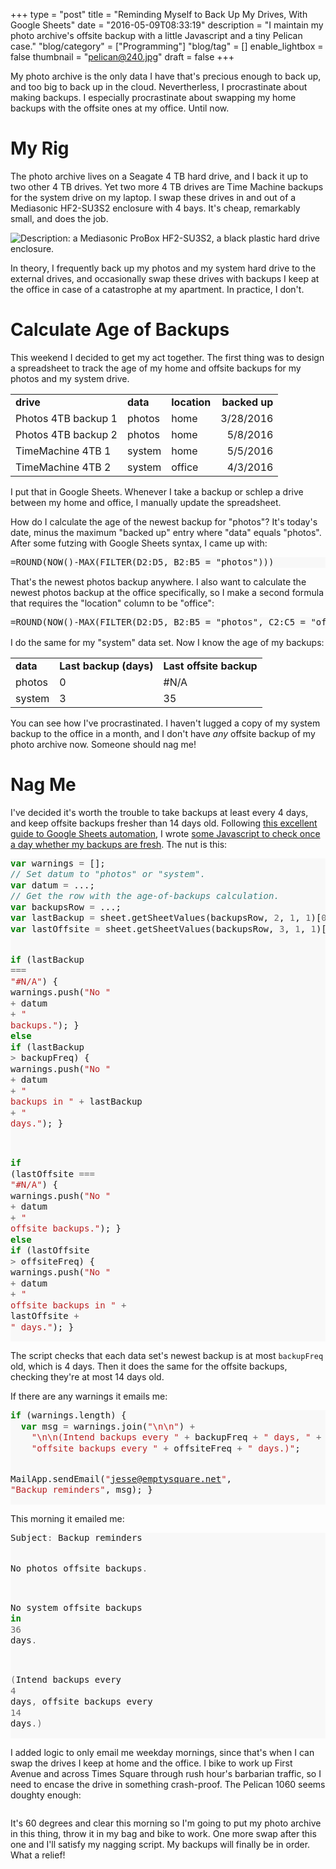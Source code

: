 +++
type = "post"
title = "Reminding Myself to Back Up My Drives, With Google Sheets"
date = "2016-05-09T08:33:19"
description = "I maintain my photo archive's offsite backup with a little Javascript and a tiny Pelican case."
"blog/category" = ["Programming"]
"blog/tag" = []
enable_lightbox = false
thumbnail = "pelican@240.jpg"
draft = false
+++

<p>My photo archive is the only data I have that's precious enough to back up, and too big to back up in the cloud. Nevertherless, I procrastinate about making backups. I especially procrastinate about swapping my home backups with the offsite ones at my office. Until now.</p>
<h1 id="my-rig">My Rig</h1>
<p>The photo archive lives on a Seagate 4 TB hard drive, and I back it up to two other 4 TB drives. Yet two more 4 TB drives are Time Machine backups for the system drive on my laptop. I swap these drives in and out of a Mediasonic HF2-SU3S2 enclosure with 4 bays. It's cheap, remarkably small, and does the job.</p>
<p><img alt="Description: a Mediasonic ProBox HF2-SU3S2, a black plastic hard drive enclosure." src="mediasonic.jpg" /></p>
<p>In theory, I frequently back up my photos and my system hard drive to the external drives, and occasionally swap these drives with backups I keep at the office in case of a catastrophe at my apartment. In practice, I don't.</p>
<h1 id="calculate-age-of-backups">Calculate Age of Backups</h1>
<p>This weekend I decided to get my act together. The first thing was to design a spreadsheet to track the age of my home and offsite backups for my photos and my system drive.</p>
<table  cellspacing="0" cellpadding="0" width="100%">
<tr style="height:16px; font-weight: bold">
  <td  dir="ltr">drive</td>
  <td  dir="ltr">data</td>
  <td  dir="ltr">location</td>
  <td  dir="rtl">backed up</td>
</tr>
<tr style="height:16px;">
  <td  dir="ltr">Photos 4TB backup 1</td>
  <td  dir="ltr">photos</td>
  <td  dir="ltr">home</td>
  <td  dir="rtl">3/28/2016</td>
</tr>
<tr style="height:16px;">
  <td  dir="ltr">Photos 4TB backup 2</td>
  <td  dir="ltr">photos</td>
  <td  dir="ltr">home</td>
  <td  dir="rtl">5/8/2016</td>
</tr>
<tr style="height:16px;">
  <td  dir="ltr">TimeMachine 4TB 1</td>
  <td  dir="ltr">system</td>
  <td  dir="ltr">home</td>
  <td  dir="rtl">5/5/2016</td>
</tr>
<tr style="height:16px;">
  <td  dir="ltr">TimeMachine 4TB 2</td>
  <td  dir="ltr">system</td>
  <td  dir="ltr">office</td>
  <td  dir="rtl">4/3/2016</td>
</tr>
</table>

<p>I put that in Google Sheets. Whenever I take a backup or schlep a drive between my home and office, I manually update the spreadsheet.</p>
<p>How do I calculate the age of the newest backup for "photos"? It's today's date, minus the maximum "backed up" entry where "data" equals "photos". After some futzing with Google Sheets syntax, I came up with:</p>
<div class="codehilite" style="background: #f8f8f8"><pre style="line-height: 125%">=ROUND(NOW()-MAX(FILTER(D2:D5, B2:B5 = &quot;photos&quot;)))
</pre></div>


<p>That's the newest photos backup anywhere. I also want to calculate the newest photos backup at the office specifically, so I make a second formula that requires the "location" column to be "office":</p>
<div class="codehilite" style="background: #f8f8f8"><pre style="line-height: 125%">=ROUND(NOW()-MAX(FILTER(D2:D5, B2:B5 = &quot;photos&quot;, C2:C5 = &quot;office&quot;)))
</pre></div>


<p>I do the same for my "system" data set. Now I know the age of my backups:</p>
<table class="table table-striped">
<tr style="height:16px; font-weight: bold">
  <td  dir="ltr">data</td>
  <td  dir="ltr">Last backup (days)</td>
  <td  dir="ltr">Last offsite backup</td>
</tr>
<tr>
  <td>photos</td>
  <td>0</td>
  <td>#N/A</td>
</tr>
<tr>
  <td>system</td>
  <td>3</td>
  <td>35</td>
</tr>
</table>

<p>You can see how I've procrastinated. I haven't lugged a copy of my system backup to the office in a month, and I don't have <em>any</em> offsite backup of my photo archive now. Someone should nag me!</p>
<h1 id="nag-me">Nag Me</h1>
<p>I've decided it's worth the trouble to take backups at least every 4 days, and keep offsite backups fresher than 14 days old. Following <a href="https://www.withoutthesarcasm.com/automating-google-spreadsheets-email-reminders/">this excellent guide to Google Sheets automation</a>, I wrote <a href="https://gist.github.com/ajdavis/458442bc63b757f13cd0c1cbd689198f">some Javascript to check once a day whether my backups are fresh</a>. The nut is this:</p>
<div class="codehilite" style="background: #f8f8f8"><pre style="line-height: 125%"><span style="color: #008000; font-weight: bold">var</span> warnings <span style="color: #666666">=</span> [];
<span style="color: #408080; font-style: italic">// Set datum to &quot;photos&quot; or &quot;system&quot;.</span>
<span style="color: #008000; font-weight: bold">var</span> datum <span style="color: #666666">=</span> ...; 
<span style="color: #408080; font-style: italic">// Get the row with the age-of-backups calculation.</span>
<span style="color: #008000; font-weight: bold">var</span> backupsRow <span style="color: #666666">=</span> ...;
<span style="color: #008000; font-weight: bold">var</span> lastBackup <span style="color: #666666">=</span> sheet.getSheetValues(backupsRow, <span style="color: #666666">2</span>, <span style="color: #666666">1</span>, <span style="color: #666666">1</span>)[<span style="color: #666666">0</span>][<span style="color: #666666">0</span>];
<span style="color: #008000; font-weight: bold">var</span> lastOffsite <span style="color: #666666">=</span> sheet.getSheetValues(backupsRow, <span style="color: #666666">3</span>, <span style="color: #666666">1</span>, <span style="color: #666666">1</span>)[<span style="color: #666666">0</span>][<span style="color: #666666">0</span>];

<span style="color: #008000; font-weight: bold">if</span> (lastBackup <span style="color: #666666">===</span> <span style="color: #BA2121">&quot;#N/A&quot;</span>) {
  warnings.push(<span style="color: #BA2121">&quot;No &quot;</span> <span style="color: #666666">+</span> datum <span style="color: #666666">+</span> <span style="color: #BA2121">&quot; backups.&quot;</span>);
} <span style="color: #008000; font-weight: bold">else</span> <span style="color: #008000; font-weight: bold">if</span> (lastBackup <span style="color: #666666">&gt;</span> backupFreq) {
  warnings.push(<span style="color: #BA2121">&quot;No &quot;</span> <span style="color: #666666">+</span> datum <span style="color: #666666">+</span> <span style="color: #BA2121">&quot; backups in &quot;</span> 
    <span style="color: #666666">+</span> lastBackup <span style="color: #666666">+</span> <span style="color: #BA2121">&quot; days.&quot;</span>);
}

<span style="color: #008000; font-weight: bold">if</span> (lastOffsite <span style="color: #666666">===</span> <span style="color: #BA2121">&quot;#N/A&quot;</span>) {
  warnings.push(<span style="color: #BA2121">&quot;No &quot;</span> <span style="color: #666666">+</span> datum <span style="color: #666666">+</span> <span style="color: #BA2121">&quot; offsite backups.&quot;</span>);
} <span style="color: #008000; font-weight: bold">else</span> <span style="color: #008000; font-weight: bold">if</span> (lastOffsite <span style="color: #666666">&gt;</span> offsiteFreq) {
  warnings.push(<span style="color: #BA2121">&quot;No &quot;</span> <span style="color: #666666">+</span> datum <span style="color: #666666">+</span> <span style="color: #BA2121">&quot; offsite backups in &quot;</span> 
    <span style="color: #666666">+</span> lastOffsite <span style="color: #666666">+</span> <span style="color: #BA2121">&quot; days.&quot;</span>);
}
</pre></div>


<p>The script checks that each data set's newest backup is at most <code>backupFreq</code> old, which is 4 days. Then it does the same for the offsite backups, checking they're at most 14 days old.</p>
<p>If there are any warnings it emails me:</p>
<div class="codehilite" style="background: #f8f8f8"><pre style="line-height: 125%"><span style="color: #008000; font-weight: bold">if</span> (warnings.length) {
  <span style="color: #008000; font-weight: bold">var</span> msg <span style="color: #666666">=</span> warnings.join(<span style="color: #BA2121">&quot;\n\n&quot;</span>) <span style="color: #666666">+</span> 
    <span style="color: #BA2121">&quot;\n\n(Intend backups every &quot;</span> <span style="color: #666666">+</span> backupFreq <span style="color: #666666">+</span> <span style="color: #BA2121">&quot; days, &quot;</span> <span style="color: #666666">+</span>
    <span style="color: #BA2121">&quot;offsite backups every &quot;</span> <span style="color: #666666">+</span> offsiteFreq <span style="color: #666666">+</span> <span style="color: #BA2121">&quot; days.)&quot;</span>;

  MailApp.sendEmail(<span style="color: #BA2121">&quot;jesse@emptysquare.net&quot;</span>, <span style="color: #BA2121">&quot;Backup reminders&quot;</span>, msg);
}
</pre></div>


<p>This morning it emailed me:</p>
<div class="codehilite" style="background: #f8f8f8"><pre style="line-height: 125%">Subject<span style="color: #666666">:</span> Backup reminders

No photos offsite backups<span style="color: #666666">.</span>

No system offsite backups <span style="color: #008000; font-weight: bold">in</span> <span style="color: #666666">36</span> days<span style="color: #666666">.</span>

<span style="color: #666666">(</span>Intend backups every <span style="color: #666666">4</span> days<span style="color: #666666">,</span> offsite backups every <span style="color: #666666">14</span> days<span style="color: #666666">.)</span>
</pre></div>


<p>I added logic to only email me weekday mornings, since that's when I can swap the drives I keep at home and the office. I bike to work up First Avenue and across Times Square through rush hour's barbarian traffic, so I need to encase the drive in something crash-proof. The Pelican 1060 seems doughty enough:</p>
<p><img alt="" src="pelican.jpg" /></p>
<p>It's 60 degrees and clear this morning so I'm going to put my photo archive in this thing, throw it in my bag and bike to work. One more swap after this one and I'll satisfy my nagging script. My backups will finally be in order. What a relief!</p>
    